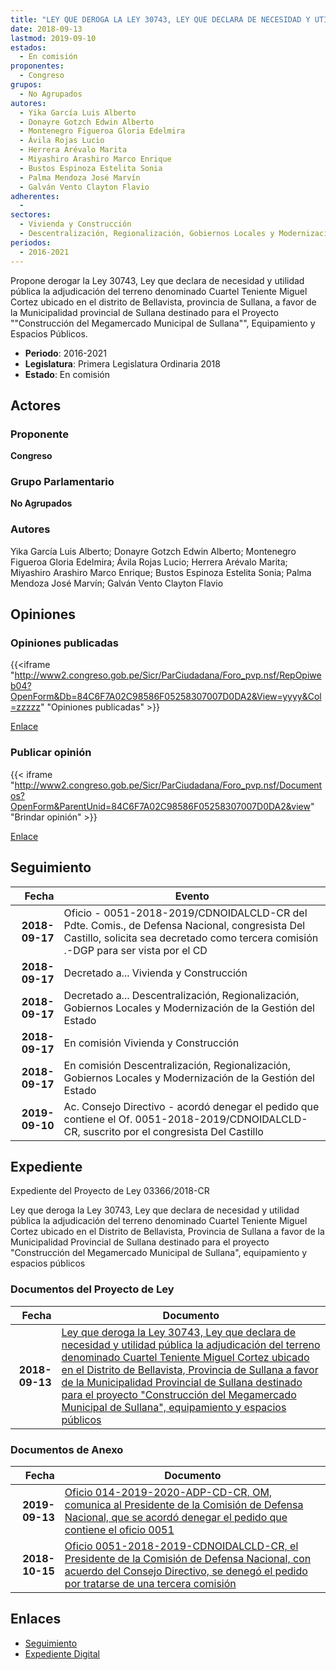 ```yaml
---
title: "LEY QUE DEROGA LA LEY 30743, LEY QUE DECLARA DE NECESIDAD Y UTILIDAD PÚBLICA LA ADJUDICACIÓN DEL TERRENO DENOMINADO CUARTEL TENIENTE MIGUEL CORTEZ UBICADO EN EL DISTRITO DE BELLAVISTA, PROVINCIA DE SULLANA A FAVOR DE LA MUNICIPALIDAD PROVINCIAL DE SULLANA DESTINADO PARA EL PROYECTO 'CONSTRUCCIÓN DEL MEGAMERCADO MUNICIPAL DE SULLANA', EQUIPAMIENTO Y ESPACIOS PÚBLICOS"
date: 2018-09-13
lastmod: 2019-09-10
estados: 
  - En comisión
proponentes: 
  - Congreso
grupos: 
  - No Agrupados
autores: 
  - Yika García Luis Alberto
  - Donayre Gotzch Edwin Alberto
  - Montenegro Figueroa Gloria Edelmira
  - Ávila Rojas Lucio
  - Herrera Arévalo Marita
  - Miyashiro Arashiro Marco Enrique
  - Bustos Espinoza Estelita Sonia
  - Palma Mendoza José Marvín
  - Galván Vento Clayton Flavio
adherentes: 
  - 
sectores: 
  - Vivienda y Construcción
  - Descentralización, Regionalización, Gobiernos Locales y Modernización de la Gestión del Estado
periodos: 
  - 2016-2021
---
```


Propone derogar la Ley 30743, Ley que declara de necesidad y utilidad pública la adjudicación del terreno denominado Cuartel Teniente Miguel Cortez ubicado en el distrito de Bellavista, provincia de Sullana, a favor de la Municipalidad provincial de Sullana destinado para el Proyecto ""Construcción del Megamercado Municipal de Sullana"", Equipamiento y Espacios Públicos.

- **Periodo**: 2016-2021
- **Legislatura**: Primera Legislatura Ordinaria 2018
- **Estado**: En comisión

## Actores

### Proponente

**Congreso**

### Grupo Parlamentario

**No Agrupados**

### Autores

Yika García Luis Alberto; Donayre Gotzch Edwin Alberto; Montenegro Figueroa Gloria Edelmira; Ávila Rojas Lucio; Herrera Arévalo Marita; Miyashiro Arashiro Marco Enrique; Bustos Espinoza Estelita Sonia; Palma Mendoza José Marvín; Galván Vento Clayton Flavio


## Opiniones

### Opiniones publicadas

{{<iframe "http://www2.congreso.gob.pe/Sicr/ParCiudadana/Foro_pvp.nsf/RepOpiweb04?OpenForm&Db=84C6F7A02C98586F05258307007D0DA2&View=yyyy&Col=zzzzz" "Opiniones publicadas" >}}

[Enlace](http://www2.congreso.gob.pe/Sicr/ParCiudadana/Foro_pvp.nsf/RepOpiweb04?OpenForm&Db=84C6F7A02C98586F05258307007D0DA2&View=yyyy&Col=zzzzz)
### Publicar opinión

{{< iframe "http://www2.congreso.gob.pe/Sicr/ParCiudadana/Foro_pvp.nsf/Documentos?OpenForm&ParentUnid=84C6F7A02C98586F05258307007D0DA2&view" "Brindar opinión" >}}

[Enlace](http://www2.congreso.gob.pe/Sicr/ParCiudadana/Foro_pvp.nsf/Documentos?OpenForm&ParentUnid=84C6F7A02C98586F05258307007D0DA2&view)

## Seguimiento

| Fecha | Evento |
|------:|--------|
| **2018-09-17** | Oficio - 0051-2018-2019/CDNOIDALCLD-CR del Pdte. Comis., de Defensa Nacional, congresista Del Castillo, solicita sea decretado como tercera comisión .-DGP para ser vista por el CD|
| **2018-09-17** | Decretado a... Vivienda y Construcción|
| **2018-09-17** | Decretado a... Descentralización, Regionalización, Gobiernos Locales y Modernización de la Gestión del Estado|
| **2018-09-17** | En comisión Vivienda y Construcción|
| **2018-09-17** | En comisión Descentralización, Regionalización, Gobiernos Locales y Modernización de la Gestión del Estado|
| **2019-09-10** | Ac. Consejo Directivo - acordó denegar el pedido que contiene el Of. 0051-2018-2019/CDNOIDALCLD-CR, suscrito por el congresista Del Castillo|


## Expediente

Expediente del Proyecto de Ley 03366/2018-CR

Ley que deroga la Ley 30743, Ley que declara de necesidad y utilidad pública la adjudicación del terreno denominado Cuartel Teniente Miguel Cortez ubicado en el Distrito de Bellavista, Provincia de Sullana a favor de la Municipalidad Provincial de Sullana destinado para el proyecto "Construcción del Megamercado Municipal de Sullana", equipamiento y espacios públicos


### Documentos del Proyecto de Ley

| Fecha | Documento |
|------:|--------|
| **2018-09-13** | [Ley que deroga la Ley 30743, Ley que declara de necesidad y utilidad pública la adjudicación del terreno denominado Cuartel Teniente Miguel Cortez ubicado en el Distrito de Bellavista, Provincia de Sullana a favor de la Municipalidad Provincial de Sullana destinado para el proyecto "Construcción del Megamercado Municipal de Sullana", equipamiento y espacios públicos](http://www.leyes.congreso.gob.pe/Documentos/2016_2021/Proyectos_de_Ley_y_de_Resoluciones_Legislativas/PL0336620180913.pdf) |

### Documentos de Anexo

| Fecha | Documento |
|------:|--------|
| **2019-09-13** | [Oficio 014-2019-2020-ADP-CD-CR, OM, comunica al Presidente de la Comisión de Defensa Nacional, que se acordó denegar el pedido que contiene el oficio 0051](http://www.leyes.congreso.gob.pe/Documentos/2016_2021/Oficios/Oficialia_Mayor/OFICIO-014-2019-2020-ADP-CD-CR.pdf) |
| **2018-10-15** | [Oficio 0051-2018-2019-CDNOIDALCLD-CR, el Presidente de la Comisión de Defensa Nacional, con acuerdo del Consejo Directivo, se denegó el pedido por tratarse de una tercera comisión](http://www.leyes.congreso.gob.pe/Documentos/2016_2021/Consejo_Directivo/Pedidos_Pase_a_Comision/OFICIO-0051-2018-2018-CDNOIDALCLD-CR.pdf) |

## Enlaces 

- [Seguimiento](http://www2.congreso.gob.pe/Sicr/TraDocEstProc/CLProLey2016.nsf/f7fff46988ca05b1052578e100829cc7/592c4b404fa6ef32052583070078ac93?OpenDocument)
- [Expediente Digital](http://www2.congreso.gob.pe/Sicr/TraDocEstProc/CLProLey2016.nsf/f7fff46988ca05b1052578e100829cc7/592c4b404fa6ef32052583070078ac93?OpenDocument&Click=05257FB7005EB655.eb71d0cf91d8294e05256cdf006b5706/$Body/0.1C6C)
